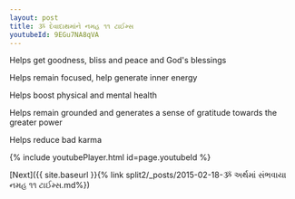 ```yaml
---
layout: post
title: ૐ દેવાદાથમાંને નમહ ૧૧ ટાઈમ્સ
youtubeId: 9EGu7NA8qVA
---
```

 
 
Helps get goodness, bliss and peace and God's blessings
 
Helps remain focused, help generate inner energy 
 
Helps boost physical and mental health 
 
Helps remain grounded and generates a sense of gratitude towards the greater power 
 
Helps reduce bad karma
 
 
 
 


{% include youtubePlayer.html id=page.youtubeId %}
 
[Next]({{ site.baseurl }}{% link  split2/_posts/2015-02-18-ૐ અર્થમાં સંભવાયા નમહ ૧૧ ટાઈમ્સ.md%})
 
